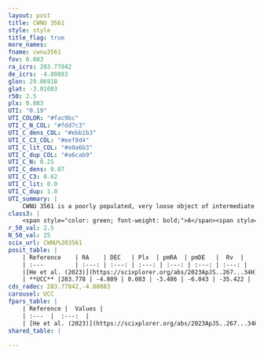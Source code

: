 ```yaml
---
layout: post
title: CWNU 3561
style: style
title_flag: true
more_names: 
fname: cwnu3561
fov: 0.083
ra_icrs: 283.77842
de_icrs: -4.80883
glon: 29.06918
glat: -3.01003
r50: 2.5
plx: 0.083
UTI: "0.19"
UTI_COLOR: "#fac9bc"
UTI_C_N_COL: "#fdd7c3"
UTI_C_dens_COL: "#ebb1b3"
UTI_C_C3_COL: "#eef8d4"
UTI_C_lit_COL: "#e0a6b3"
UTI_C_dup_COL: "#a6cab9"
UTI_C_N: 0.25
UTI_C_dens: 0.07
UTI_C_C3: 0.62
UTI_C_lit: 0.0
UTI_C_dup: 1.0
UTI_summary: |
    CWNU 3561 is a poorly populated, very loose object of intermediate C3 quality. It was recently reported in the literature.
class3: |
    <span style="color: green; font-weight: bold;">A</span><span style="color: red; font-weight: bold;">C</span>
r_50_val: 2.5
N_50_val: 25
scix_url: CWNU%203561
posit_table: |
    | Reference    | RA    | DEC   | Plx  | pmRA  | pmDE   |  Rv  |
    | :---         | :---: | :---: | :---: | :---: | :---: | :---: |
    |[He et al. (2023)](https://scixplorer.org/abs/2023ApJS..267...34H) | 283.793 | -4.809 | 0.059 | -3.48 | -6.041 | -- |
    | **UCC** |283.778 | -4.809 | 0.083 | -3.486 | -6.043 | -35.422 | 
cds_radec: 283.77842,-4.80883
carousel: UCC
fpars_table: |
    | Reference |  Values |
    | :---  |  :---:  |
    | [He et al. (2023)](https://scixplorer.org/abs/2023ApJS..267...34H) | `A0=1.95, m-M=15.15, logA=9.6` |
shared_table: |
    
---
```

